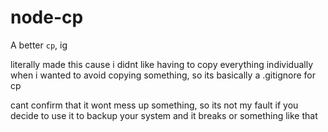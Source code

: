 # node-cp


A better `cp`, ig

literally made this cause i didnt like having to copy everything individually when i wanted to avoid copying something, so its basically a .gitignore for cp

cant confirm that it wont mess up something, so its not my fault if you decide to use it to backup your system and it breaks or something like that